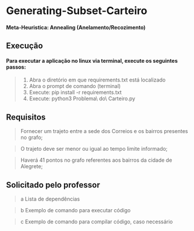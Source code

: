 # Generating-Subset-Carteiro

#### Meta-Heuristica: Annealing (Anelamento/Recozimento)

## Execução

#### Para executar a aplicação no linux via terminal, execute os seguintes passos:

> 1. Abra o diretório em que requirements.txt está localizado
> 2. Abra o prompt de comando (terminal)
> 3. Execute: pip install -r requirements.txt
> 4. Execute: python3 Problema\ do\ Carteiro.py

## Requisitos
> Fornecer um trajeto entre a sede dos Correios e os bairros presentes no grafo;

> O trajeto deve ser menor ou igual ao tempo limite informado;

> Haverá 41 pontos no grafo referentes aos bairros da cidade de Alegrete;

## Solicitado pelo professor
> a Lista de dependências   

> b Exemplo de comando para executar código

> c Exemplo de comando para compilar código, caso necessário
